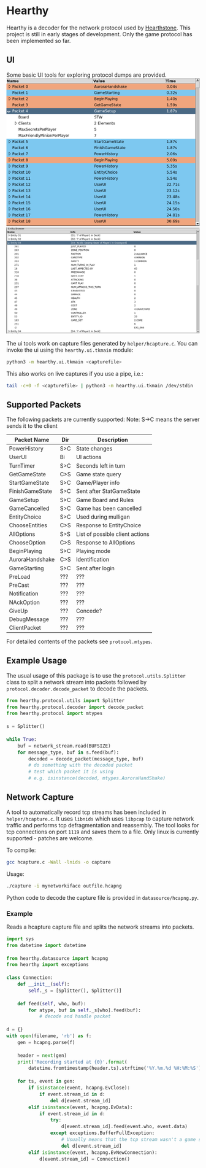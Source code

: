 # Hearthy #
Hearthy is a decoder for the network protocol used by [Hearthstone](http://us.battle.net/hearthstone/en/).
This project is still in early stages of development. Only the game protocol has been implemented so far.


## UI #
Some basic UI tools for exploring protocol dumps are provided.
![tk ui](screenshots/streamview.png?raw=true)
![tk ui](screenshots/entitybrowser.png?raw=true)

The ui tools work on capture files generated by `helper/hcapture.c`. You can invoke the ui using the `hearthy.ui.tkmain` module:
```sh
python3 -m hearthy.ui.tkmain <capturefile>
```

This also works on live captures if you use a pipe, i.e.:
```sh
tail -c+0 -f <capturefile> | python3 -m hearthy.ui.tkmain /dev/stdin
```

## Supported Packets ##
The following packets are currently supported:
Note: S->C means the server sends it to the client

Packet Name     | Dir | Description
--------------- | --- | ----------
PowerHistory    | S>C | State changes
UserUI          | Bi  | UI actions
TurnTimer       | S>C | Seconds left in turn
GetGameState    | C>S | Game state query
StartGameState  | S>C | Game/Player info
FinishGameState | S>C | Sent after StatGameState
GameSetup       | S>C | Game Board and Rules
GameCancelled   | S>C | Game has been cancelled
EntityChoice    | S>C | Used during mulligan
ChooseEntities  | C>S | Response to EntityChoice
AllOptions      | S>S | List of possible client actions
ChooseOption    | C>S | Response to AllOptions
BeginPlaying    | S>C | Playing mode
AuroraHandshake | C>S | Identification
GameStarting    | S>C | Sent after login
PreLoad         | ??? | ???
PreCast         | ??? | ???
Notification    | ??? | ???
NAckOption      | ??? | ???
GiveUp          | ??? | Concede?
DebugMessage    | ??? | ???
ClientPacket    | ??? | ???                                                                                      

For detailed contents of the packets see `protocol.mtypes`.

## Example Usage ##
The usual usage of this package is to use the `protocol.utils.Splitter` class to split a network stream into packets followed by `protocol.decoder.decode_packet` to decode the packets.

```python
from hearthy.protocol.utils import Splitter
from hearthy.protocol.decoder import decode_packet
from hearthy.protocol import mtypes

s = Splitter()

while True:
    buf = network_stream.read(BUFSIZE)
    for message_type, buf in s.feed(buf):
        decoded = decode_packet(message_type, buf)
        # do something with the decoded packet
        # test which packet it is using
        # e.g. isinstance(decoded, mtypes.AuroraHandShake)
```

## Network Capture ##
A tool to automatically record tcp streams has been included in `helper/hcapture.c`. It uses `libnids` which uses `libpcap` to capture network traffic and performs tcp defragmentation and reassembly. The tool looks for tcp connections on port `1119` and saves them to a file. Only linux is currently supported - patches are welcome.

To compile:
```sh
gcc hcapture.c -Wall -lnids -o capture
```

Usage:
```sh
./capture -i mynetworkiface outfile.hcapng
```
Python code to decode the capture file is provided in `datasource/hcapng.py`.

### Example ###
Reads a hcapture capture file and splits the network streams into packets.

```python
import sys
from datetime import datetime

from hearthy.datasource import hcapng
from hearthy import exceptions

class Connection:
    def __init__(self):
        self._s = [Splitter(), Splitter()]

    def feed(self, who, buf):
        for atype, buf in self._s[who].feed(buf):
            # decode and handle packet
            
d = {}
with open(filename, 'rb') as f:
    gen = hcapng.parse(f)

    header = next(gen)
    print('Recording started at {0}'.format(
        datetime.fromtimestamp(header.ts).strftime('%Y.%m.%d %H:%M:%S')))

    for ts, event in gen:
        if isinstance(event, hcapng.EvClose):
            if event.stream_id in d:
                del d[event.stream_id]
        elif isinstance(event, hcapng.EvData):
            if event.stream_id in d:
                try:
                    d[event.stream_id].feed(event.who, event.data)
                except exceptions.BufferFullException:
                    # Usually means that the tcp stream wasn't a game session.
                    del d[event.stream_id]
        elif isinstance(event, hcapng.EvNewConnection):
            d[event.stream_id] = Connection()
```
